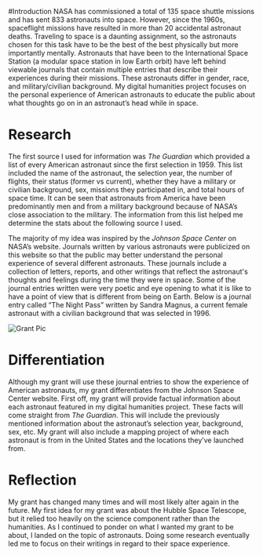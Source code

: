 
#Introduction
NASA has commissioned a total of 135 space shuttle missions and has sent 833 astronauts into space. However, since the 1960s, spaceflight missions have resulted in more than 20 accidental astronaut deaths. Traveling to space is a daunting assignment, so the astronauts chosen for this task have to be the best of the best physically but more importantly mentally. Astronauts that have been to the International Space Station (a modular space station in low Earth orbit) have left behind viewable journals that contain multiple entries that describe their experiences during their missions. These astronauts differ in gender, race, and military/civilian background. My digital humanities project focuses on the personal experience of American astronauts to educate the public about what thoughts go on in an astronaut’s head while in space.

# Research
The first source I used for information was *The Guardian* which provided a list of every American astronaut since the first selection in 1959. This list included the name of the astronaut, the selection year, the number of flights, their status (former vs current), whether they have a military or civilian background, sex, missions they participated in, and total hours of space time. It can be seen that astronauts from America have been predominantly men and from a military background because of NASA’s close association to the military. The information from this list helped me determine the stats about the following source I used.

The majority of my idea was inspired by the *Johnson Space Center* on NASA’s website. Journals written by various astronauts were publicized on this website so that the public may better understand the personal experience of several different astronauts. These journals include a collection of letters, reports, and other writings that reflect the astronaut's thoughts and feelings during the time they were in space. Some of the journal entries written were very poetic and eye opening to what it is like to have a point of view that is different from being on Earth. Below is a journal entry called “The Night Pass” written by Sandra Magnus, a current female astronaut with a civilian background that was selected in 1996.

![Grant Pic](https://clarkedwards.github.io/Clark-Edwards-CNU/images/grantpicone.png)

# Differentiation
Although my grant will use these journal entries to show the experience of American astronauts, my grant differentiates from the Johnson Space Center website. First off, my grant will provide factual information about each astronaut featured in my digital humanities project. These facts will come straight from *The Guardian*. This will include the previously mentioned information about the astronaut’s selection year, background, sex, etc. My grant will also include a mapping project of where each astronaut is from in the United States and the locations they’ve launched from.

# Reflection
My grant has changed many times and will most likely alter again in the future. My first idea for my grant was about the Hubble Space Telescope, but it relied too heavily on the science component rather than the humanities. As I continued to ponder on what I wanted my grant to be about, I landed on the topic of astronauts. Doing some research eventually led me to focus on their writings in regard to their space experience.
